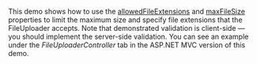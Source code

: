 This demo shows how to&nbsp;use the [allowedFileExtensions](/Documentation/ApiReference/UI_Widgets/dxFileUploader/Configuration/#allowedFileExtensions) and [maxFileSize](/Documentation/ApiReference/UI_Widgets/dxFileUploader/Configuration/#maxFileSize) properties to&nbsp;limit the maximum size and specify file extensions that the FileUploader accepts. Note that demonstrated validation is&nbsp;client-side&nbsp;&mdash; you should implement the server-side validation. You can see an&nbsp;example under the *FileUploaderController* tab in&nbsp;the ASP.NET MVC version of&nbsp;this demo.